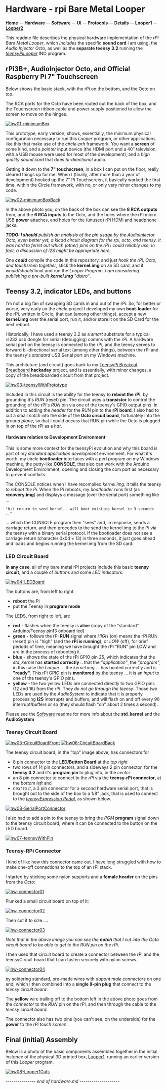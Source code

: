 # Hardware - rpi Bare Metal Looper

**[Home](readme.md)** --
**Hardware** --
**[Software](software.md)** --
**[UI](ui.md)** --
**[Protocols](protocols.md)** --
**[Details](details.md)** --
**[Looper1](looper1.md)** --
**[Looper2](looper2.md)**

This readme file describes the physical hardware
implementation of the *rPi Bare Metal Looper*, which *includes* the specific **sound card**
I am using, the *Audio Injector Octo*, as well as the **separate teensy 3.2**
running the *[teensyPiLooper](https://github.com/phorton1/Arduino-teensyPiLooper)*
INO program.

## rPi3B+, AudioInjector Octo, and Official Raspberry Pi 7" Touchscreen

Below shows the basic stack, with the rPi on the bottom, and the Octo on top.

The RCA ports for the Octo have been routed out the back of the box, and the
Touchscreen ribbon cable and power supply positioned to allow the screen to
move on the hinges.

[![hw01-minimumBox](images/hw01-minimumBox_resized.jpg)](images/hw01-minimumBox.jpg)

This prototype, early version, shows, essentially, the minimum physical
configuration necessary to run this *Looper* program, or other applications
like this that make use of the *circle-prh* framework. You want a **screen**
of some kind, and a *pointer* input device (the HDMI port and a 40" television,
with a USB mouse were used for most of the development), and a
*high quality sound card* that does *bi-directional* audio.

Getting it down to the **7" touchscreen**, in a box I can put on the floor,
really cleared things up for me.  When I (finally, after more than
a year of development) hooked up the 7" Pi Touchscreen, it basically
worked the first time, within the Circle framework, with no, or
only very minor changes to my code.

[![hw02-minimumBoxBack](images/hw02-minimumBoxBack_resized.jpg)](images/hw02-minimumBoxBack.jpg)

In the above photo you, on the back of the box can see the **8 RCA outputs** from, and the
**6 RCA inputs** to the Octo, and the holes where the rPi micro USB **power** attaches,
and holes for the (unused) rPi HDMI and headphone jacks.

***TODO: I should** publish an analysis of the pin usage by the AudioInjector
Octo, even better yet, a kicad circuit diagram for the rpi, octo, and teensy.
It was hard to ferret out which (other) pins on the rPi I could
reliably use.   In fact, a discussion of I2S might be appropriate here.*

One ***could*** compile the code in this repository, and just *hook the rPi, Octo,
and touchsreen together*, stick the **kernel.img** on an SD card, and it
*would/should* boot and run the *Looper Program*.
 *I am considering publishing a pre-built **kernel.img** "distro"*.


## Teensy 3.2, indicator LEDs, and buttons

I'm not a big fan of swapping SD cards in and out of the rPi. So,
for better or worse, very early on the *circle* project I developed
my own **boot-loader** for the rPi, written in Circle, that can
(among other things), accept a new **kernel.img** over the serial
port, run it, and/or store it on the SD Card for the next reboot.

Historically, I have used a teensy 3.2 as a *smart*
substitute for a typical rs232 usb dongle for serial
(debugging) comms with the rPi.  A hardware serial
port on the teensy is connected to the rPi, and the teensy
serves to forward bi-directional serial text (among other things),
between the rPi and the teensy's *standard* USB Serial port
on my Windows machine.

This architcture (and circuit) goes back to my
[TeensyPi Breakout Breadboard](https://hackaday.io/project/166117-teensypi-breakout-breadboard)
**hackaday** project, and is essentially, with minor changes, a
copy of the breadboarded circuit
from that project.

[![hw03-teensyWithPrototype](images/hw03-teensyWithPrototype_resized.jpg)](images/hw03-teensyWithPrototype.jpg)

Included in this circuit is the ability for the teensy to **reboot the rPi**,
by grounding it's *RUN* (reset) pin.
The circuit uses a **transistor** to control the grounding
of the rPi's *RUN* pin via one of the teensy's GPIO
output pins.
In addition to adding the *header* for the *RUN* pin to the
**rPi board**, I also had to cut a small *notch* into the side
of the **Octo circuit board**, fortunately into the *ground plane*, so that
I could *access* that RUN pin while the Octo is plugged in on top of the
rPi as a *hat*.


#### Hardware relation to Development Environment

This is some more context for the teensyPi evolution and
why this board is part of my *standard application development*
environment.
For what it's worth, my circle **bootloader** interfaces with
a perl program on my Windows machine, the putty-like **CONSOLE**,
that also can work with the Arduino Development Environment,
opening and closing the com port as necessary to prevent
conflicts.

The CONSOLE notices when I have recompiled *kernel.img*.  It tells the
teensy to *reboot the Pi*.  When the Pi reboots, my *bootloader*
runs first (as **recovery.img**) and displays a message (over the serial port)
something like ...

    "hit return to send kernel - will boot existing kernel in 3 seconds .."

... which the CONSOLE program then "sees" and, in response, sends a carriage
 return, and then procedes to the send the kernel.img to the Pi via
 the teensy with a binary serial protocol.
 If the bootloader does not see a carriage return (character 0x0d = 13) in
 three seconds, it just goes ahead and loads and begins running the kernel.img
 from the SD card.

### LED Circuit Board

**In any case**, all of my bare metal rPi projects include this basic
**teensy circuit**, and a couple of *buttons* and some *LED indicators*.

[![hw04-LEDBoard](images/hw04-LEDBoard_resized.jpg)](images/hw04-LEDBoard.jpg)

The buttons are, from left to right:

- **reboot** the Pi
- put the Teensy in **program mode**

The LEDS, from right to left, are

- **red** - flashes when the teensy is **alive** (copy of the "standard" Arduino/Teensy pin13 onboard led)
- **green** - follows the rPi **RUN** signal where *HIGH* (on) means the rPi
  RUN (reset) pin is "high" (and the **rPi is  running**), or *LOW* (off),
  for brief periods of time, meaning we have brought the rPi "RUN" pin LOW and
  are in the process of rebooting it.
- **blue** - shows the state of the rPi GPIO pin 25, which indicates  that the *std_kernel*
  has **started correctly** .. that
  the *"application"*, the *"program"*, in this case the *Looper* ... the *kernel.img* ...
  has booted correctly  and is **"ready"**. This rPi GPIO pin is **monitored** by the teensy ...
  it is an *input* to one of the teensy's GPIO pins.
- **yellow** - the two yellow LEDs are connected directly to two GPIO pins (12 and 16) from the rPi.
  They *do not go through the teensy*.  Those two LEDs are used by the *AudioSystem* to indicate
  that it is properly processing **I2S** interrupts and buffers, and will flash on and off
  every 90 interrupt/buffers or so (they should flash "on" about 2 times a second).

Please see the [Software](software.md) readme for more info about the **std_kernel** and
the **AudioSystem**


### Teensy Circuit Board

[![hw05-CircuitBoardFront](images/hw05-CircuitBoardFront_resized.jpg)](images/hw05-CircuitBoardFront.jpg)
[![hw06-CircuitBoardBack](images/hw06-CircuitBoardBack_resized.jpg)](images/hw06-CircuitBoardBack.jpg)

The teensy circuit board, in the "top" image above, has connectors for

- 8 pin connector to the **LED/Button Board** at the *top right*
- two rows of 14 pin connectors, and a sideways 2 pin connector, for the **teensy 3.2**
  and it's **program pin** to plug into, in the *center*
- an 8 pin connector to connect to the *rPi* via the **teensy-rPi connector**, at the *bottom left* and
- *next to it*, a 3 pin connector for a second hardware serial port, that is brought out to the
side of the box to a 1/8" jack, that is used to connect to the
*[teensyExpression Pedal](https://github.com/phorton1/Arduino-teensyExpression)*,
as shown below.

[![hw08-SerialPortConnector](images/hw08-SerialPortConnector_resized.jpg)](images/hw08-SerialPortConnector.jpg)

I also had to add a pin to the teensy to bring the *PGM* **program** signal down
to the teensy circuit board, where it can be connected to the button on the LED board.

[![hw07-tennsyWithPin](images/hw07-tennsyWithPin_resized.jpg)](images/hw07-tennsyWithPin.jpg)

### Teensy-RPi Connector

I kind of like how this connector came out.  I have long struggled with how to
make one-off connections to the top of an rPi stack.

I started by sticking some nylon supports and a **female header** on the pins
from the *Octo*:

[![hw-connector01](images/hw-connector01_resized.jpg)](images/hw-connector01.jpg)

Plunked a small circuit board on top of it:

[![hw-connector02](images/hw-connector02_resized.jpg)](images/hw-connector02.jpg)

Then cut it to size ....

[![hw-connector03](images/hw-connector03_resized.jpg)](images/hw-connector03.jpg)

*Note that in the above image you can see the **notch**
that I cut into the *Octo circuit board* to be able to get to the *RUN* pin
on the rPi*.

I then used that circuit board to create a connector between the rPi and the
teensyCircuit board that I can fasten securely with nylon screws.

[![hw-connector04](images/hw-connector04_resized.jpg)](images/hw-connector04.jpg)

by soldering standard, pre-made wires with *dupont male connectors* on one end,
which I then combined into a **single 8-pin plug** that connect to the *teensy
circuit board*.

The **yellow** wire trailing off to the bottom left in the above photo goes
from the *connector* to the *RUN* pin on the rPi, and then through the cable
to the *teensy circuit board*.

The connector also has two pins (you can't see, on the underside) for the
**power** to the *rPi touch screen*.


## Final (initial) Assembly

Below is a photo of the basic components assembled together in the
initial *instance* of the physical 3D printed box, [Looper1](looper1.md),
running an earlier version of this *Looper* program.

[![hw08-Looper1Guts](images/hw08-Looper1Guts_resized.jpg)](images/hw08-Looper1Guts.jpg)



*--------------- end of hardware.md --------------------*